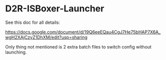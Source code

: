 # D2R-ISBoxer-Launcher

See this doc for all details:

https://docs.google.com/document/d/19Q6eeEQau4CgJ7He75bHAP7X6A_wgH2XAjCzyZ1DhXM/edit?usp=sharing


Only thing not mentioned is 2 extra batch files to switch config without launching.
